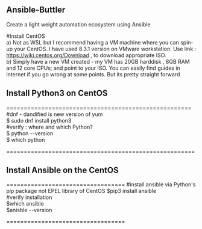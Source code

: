 ## Ansible-Buttler
Create a light weight automation ecosystem using Ansible

#Install CentOS  
a) Not as WSL but I recommend having a VM machine where you can spin-up your CentOS. I have used 8.3.1 version on VMware workstation.
Use link : https://wiki.centos.org/Download , to download appropriate ISO.  
b) Simply have a new VM created - my VM has 20GB harddisk , 8GB RAM and 12 core CPUs; and point to your ISO. You can easily find guides in internet if you go wrong at some points.
But its pretty straight forward

## Install Python3 on CentOS

=====================================================  
#dnf - dandified is new version of yum  
$ sudo dnf install python3  
#verify : where and which Python?  
$ python --version  
$ which python  

======================================================  

## Install Ansible on the CentOS  

==================================
#install ansible via Python's pip package not EPEL library of CentOS
$pip3 install ansible  
#verify installation  
$which ansible  
$anisble --version  

==================================  
